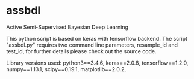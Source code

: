 # assbdl
Active Semi-Supervised Bayesian Deep Learning

This python script is based on keras with tensorflow backend. The script "assbdl.py" requires two command line parameters, resample_id and test_id, for further details please check out the source code.

Library versions used:
python3==3.4.6,
keras==2.0.8,
tensorflow==1.2.0,
numpy==1.13.1,
scipy==0.19.1,
matplotlib==2.0.2,
